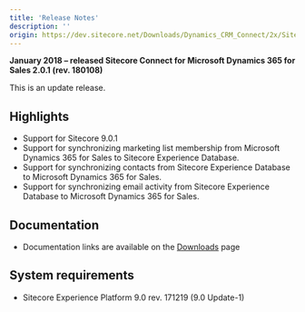 ```yaml
---
title: 'Release Notes'
description: ''
origin: https://dev.sitecore.net/Downloads/Dynamics_CRM_Connect/2x/Sitecore_Connect_for_Microsoft_Dynamics_365_for_Sales_201/Release_Notes
---
```


**January 2018 – released Sitecore Connect for Microsoft Dynamics 365 for Sales 2.0.1 (rev. 180108)**

This is an update release.

## Highlights

- Support for Sitecore 9.0.1
- Support for synchronizing marketing list membership from Microsoft Dynamics 365 for Sales to Sitecore Experience Database.
- Support for synchronizing contacts from Sitecore Experience Database to Microsoft Dynamics 365 for Sales.
- Support for synchronizing email activity from Sitecore Experience Database to Microsoft Dynamics 365 for Sales.

## Documentation

- Documentation links are available on the [Downloads](/downloads/Dynamics_CRM_Connect/2x/Sitecore_Connect_for_Microsoft_Dynamics_365_for_Sales_201) page

## System requirements

- Sitecore Experience Platform 9.0 rev. 171219 (9.0 Update-1)
